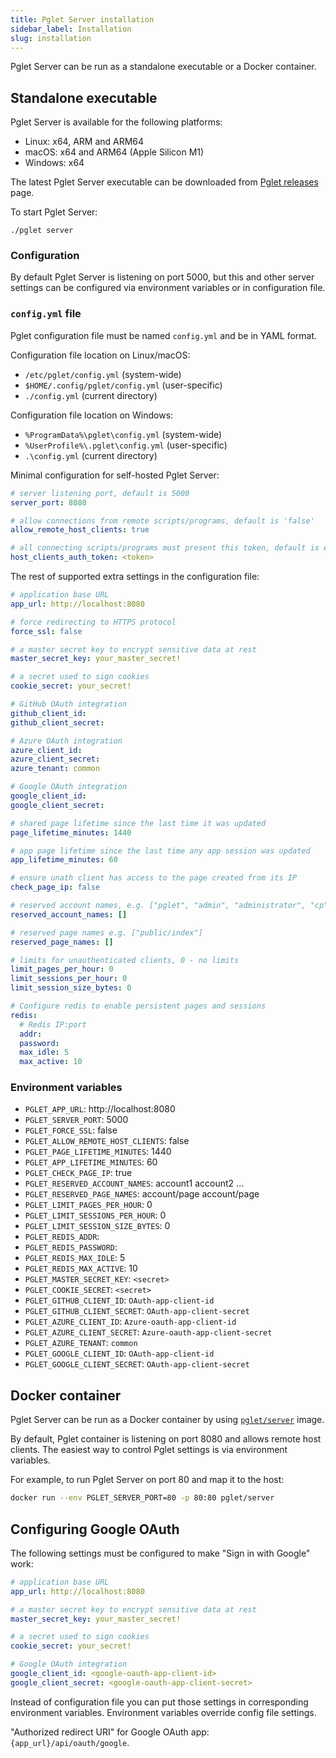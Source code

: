 ```yaml
---
title: Pglet Server installation
sidebar_label: Installation
slug: installation
---
```


Pglet Server can be run as a standalone executable or a Docker container.

## Standalone executable

Pglet Server is available for the following platforms:

* Linux: x64, ARM and ARM64
* macOS: x64 and ARM64 (Apple Silicon M1)
* Windows: x64

The latest Pglet Server executable can be downloaded from [Pglet releases](https://github.com/pglet/pglet/releases) page.

To start Pglet Server:

```
./pglet server
```

### Configuration

By default Pglet Server is listening on port 5000, but this and other server settings can be configured via environment variables or in configuration file.

### `config.yml` file

Pglet configuration file must be named `config.yml` and be in YAML format.

Configuration file location on Linux/macOS:
 * `/etc/pglet/config.yml` (system-wide)
 * `$HOME/.config/pglet/config.yml` (user-specific)
 * `./config.yml` (current directory)

Configuration file location on Windows:
 * `%ProgramData%\pglet\config.yml` (system-wide)
 * `%UserProfile%\.pglet\config.yml` (user-specific)
 * `.\config.yml` (current directory)

Minimal configuration for self-hosted Pglet Server:

```yaml
# server listening port, default is 5000
server_port: 8080

# allow connections from remote scripts/programs, default is 'false'
allow_remote_host_clients: true

# all connecting scripts/programs must present this token, default is empty
host_clients_auth_token: <token>
```

The rest of supported extra settings in the configuration file:

```yaml
# application base URL
app_url: http://localhost:8080

# force redirecting to HTTPS protocol
force_ssl: false

# a master secret key to encrypt sensitive data at rest
master_secret_key: your_master_secret!

# a secret used to sign cookies
cookie_secret: your_secret!

# GitHub OAuth integration
github_client_id: 
github_client_secret:

# Azure OAuth integration
azure_client_id:
azure_client_secret:
azure_tenant: common

# Google OAuth integration
google_client_id: 
google_client_secret:

# shared page lifetime since the last time it was updated
page_lifetime_minutes: 1440

# app page lifetime since the last time any app session was updated
app_lifetime_minutes: 60

# ensure unath client has access to the page created from its IP
check_page_ip: false

# reserved account names, e.g. ["pglet", "admin", "administrator", "cp"]
reserved_account_names: []

# reserved page names e.g. ["public/index"]
reserved_page_names: []

# limits for unauthenticated clients, 0 - no limits
limit_pages_per_hour: 0
limit_sessions_per_hour: 0
limit_session_size_bytes: 0

# Configure redis to enable persistent pages and sessions
redis:
  # Redis IP:port
  addr:
  password:
  max_idle: 5
  max_active: 10
```

### Environment variables

* `PGLET_APP_URL`: http://localhost:8080
* `PGLET_SERVER_PORT`: 5000
* `PGLET_FORCE_SSL`: false
* `PGLET_ALLOW_REMOTE_HOST_CLIENTS`: false
* `PGLET_PAGE_LIFETIME_MINUTES`: 1440
* `PGLET_APP_LIFETIME_MINUTES`: 60
* `PGLET_CHECK_PAGE_IP`: true
* `PGLET_RESERVED_ACCOUNT_NAMES`: account1 account2 ...
* `PGLET_RESERVED_PAGE_NAMES`: account/page account/page
* `PGLET_LIMIT_PAGES_PER_HOUR`: 0
* `PGLET_LIMIT_SESSIONS_PER_HOUR`: 0
* `PGLET_LIMIT_SESSION_SIZE_BYTES`: 0
* `PGLET_REDIS_ADDR`:
* `PGLET_REDIS_PASSWORD`:
* `PGLET_REDIS_MAX_IDLE`: 5
* `PGLET_REDIS_MAX_ACTIVE`: 10
* `PGLET_MASTER_SECRET_KEY`: `<secret>`
* `PGLET_COOKIE_SECRET`: `<secret>`
* `PGLET_GITHUB_CLIENT_ID`: `OAuth-app-client-id`
* `PGLET_GITHUB_CLIENT_SECRET`: `OAuth-app-client-secret`
* `PGLET_AZURE_CLIENT_ID`: `Azure-oauth-app-client-id`
* `PGLET_AZURE_CLIENT_SECRET`: `Azure-oauth-app-client-secret`
* `PGLET_AZURE_TENANT`: `common`
* `PGLET_GOOGLE_CLIENT_ID`: `OAuth-app-client-id`
* `PGLET_GOOGLE_CLIENT_SECRET`: `OAuth-app-client-secret`

## Docker container

Pglet Server can be run as a Docker container by using [`pglet/server`](https://hub.docker.com/r/pglet/server) image.

By default, Pglet container is listening on port 8080 and allows remote host clients. The easiest way to control Pglet settings is via environment variables.

For example, to run Pglet Server on port 80 and map it to the host:

```bash
docker run --env PGLET_SERVER_PORT=80 -p 80:80 pglet/server 
```

## Configuring Google OAuth

The following settings must be configured to make "Sign in with Google" work:

```yaml
# application base URL
app_url: http://localhost:8080

# a master secret key to encrypt sensitive data at rest
master_secret_key: your_master_secret!

# a secret used to sign cookies
cookie_secret: your_secret!

# Google OAuth integration
google_client_id: <google-oauth-app-client-id>
google_client_secret: <google-oauth-app-client-secret>
```

Instead of configuration file you can put those settings in corresponding environment variables. Environment variables override config file settings.

"Authorized redirect URI" for Google OAuth app: `{app_url}/api/oauth/google`.